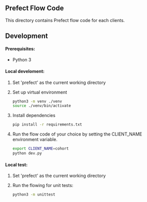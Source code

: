 ## Prefect Flow Code

This directory contains Prefect flow code for each clients.

## Development

#### Prerequisites:

- Python 3

#### Local develoment:

1. Set 'prefect' as the current working directory
2. Set up virtual environment

   ```bash
   python3 -m venv ./venv
   source ./venv/bin/activate
   ```

3. Install dependencies

   ```bash
   pip install -r requirements.txt
   ```

4. Run the flow code of your choice by setting the CLIENT_NAME environment variable.

   ```bash
   export CLIENT_NAME=cohort
   python dev.py
   ```

#### Local test:

1. Set 'prefect' as the current working directory
2. Run the flowing for unit tests:

   ```bash
   python3 -m unittest
   ```
